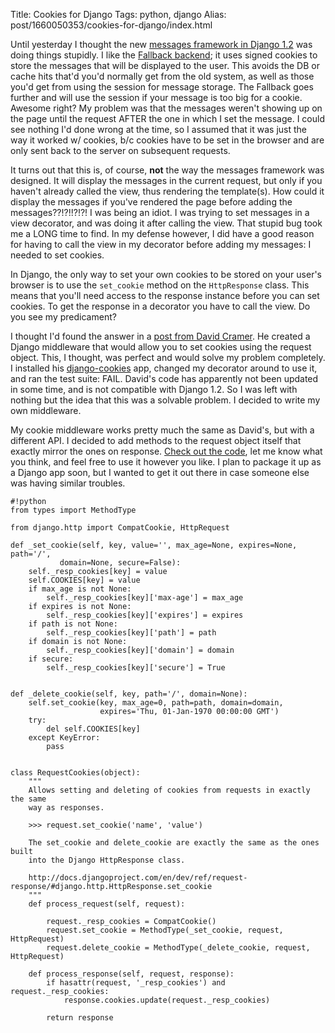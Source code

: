 Title: Cookies for Django
Tags: python, django
Alias: post/1660050353/cookies-for-django/index.html

Until yesterday I thought the new [messages framework in Django 1.2](http://docs.djangoproject.com/en/1.2/ref/contrib/messages/) was doing things stupidly. I like the [Fallback backend](http://docs.djangoproject.com/en/1.2/ref/contrib/messages/#storage-backends); it uses signed cookies to store the messages that will be displayed to the user. This avoids the DB or cache hits that'd you'd normally get from the old system, as well as those you'd get from using the session for message storage. The Fallback goes further and will use the session if your message is too big for a cookie. Awesome right? My problem was that the messages weren't showing up on the page until the request AFTER the one in which I set the message. I could see nothing I'd done wrong at the time, so I assumed that it was just the way it worked w/ cookies, b/c cookies have to be set in the browser and are only sent back to the server on subsequent requests.

It turns out that this is, of course, **not** the way the messages framework was designed. It will display the messages in the current request, but only if you haven't already called the view, thus rendering the template(s). How could it display the messages if you've rendered the page before adding the messages??!?!!?!?! I was being an idiot. I was trying to set messages in a view decorator, and was doing it after calling the view. That stupid bug took me a LONG time to find. In my defense however, I did have a good reason for having to call the view in my decorator before adding my messages: I needed to set cookies.

In Django, the only way to set your own cookies to be stored on your user's browser is to use the `set_cookie` method on the `HttpResponse` class. This means that you'll need access to the response instance before you can set cookies. To get the response in a decorator you have to call the view. Do you see my predicament?

I thought I'd found the answer in a [post from David Cramer](http://www.davidcramer.net/code/62/set-cookies-without-a-response-in-django.html). He created a Django middleware that would allow you to set cookies using the request object. This, I thought, was perfect and would solve my problem completely. I installed his [django-cookies](https://github.com/dcramer/django-cookies) app, changed my decorator around to use it, and ran the test suite: FAIL. David's code has apparently not been updated in some time, and is not compatible with Django 1.2. So I was left with nothing but the idea that this was a solvable problem. I decided to write my own middleware.

My cookie middleware works pretty much the same as David's, but with a different API. I decided to add methods to the request object itself that exactly mirror the ones on response. [Check out the code](https://gist.github.com/pmclanahan/710480), let me know what you think, and feel free to use it however you like. I plan to package it up as a Django app soon, but I wanted to get it out there in case someone else was having similar troubles.

    #!python
    from types import MethodType

    from django.http import CompatCookie, HttpRequest

    def _set_cookie(self, key, value='', max_age=None, expires=None, path='/',
               domain=None, secure=False):
        self._resp_cookies[key] = value
        self.COOKIES[key] = value
        if max_age is not None:
            self._resp_cookies[key]['max-age'] = max_age
        if expires is not None:
            self._resp_cookies[key]['expires'] = expires
        if path is not None:
            self._resp_cookies[key]['path'] = path
        if domain is not None:
            self._resp_cookies[key]['domain'] = domain
        if secure:
            self._resp_cookies[key]['secure'] = True


    def _delete_cookie(self, key, path='/', domain=None):
        self.set_cookie(key, max_age=0, path=path, domain=domain,
                        expires='Thu, 01-Jan-1970 00:00:00 GMT')
        try:
            del self.COOKIES[key]
        except KeyError:
            pass


    class RequestCookies(object):
        """
        Allows setting and deleting of cookies from requests in exactly the same
        way as responses.

        >>> request.set_cookie('name', 'value')

        The set_cookie and delete_cookie are exactly the same as the ones built
        into the Django HttpResponse class.

        http://docs.djangoproject.com/en/dev/ref/request-response/#django.http.HttpResponse.set_cookie
        """
        def process_request(self, request):

            request._resp_cookies = CompatCookie()
            request.set_cookie = MethodType(_set_cookie, request, HttpRequest)
            request.delete_cookie = MethodType(_delete_cookie, request, HttpRequest)

        def process_response(self, request, response):
            if hasattr(request, '_resp_cookies') and request._resp_cookies:
                response.cookies.update(request._resp_cookies)

            return response
